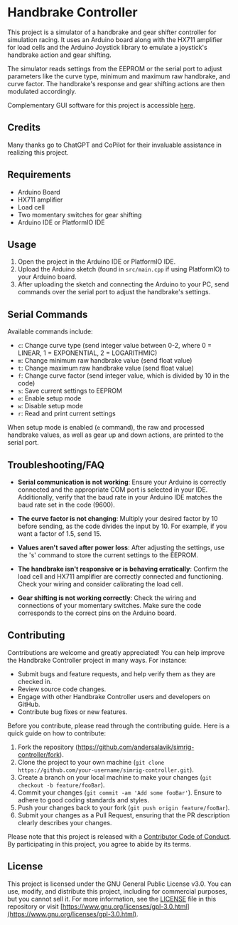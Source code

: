 # Handbrake Controller

This project is a simulator of a handbrake and gear shifter controller for simulation racing. It uses an Arduino board along with the HX711 amplifier for load cells and the Arduino Joystick library to emulate a joystick's handbrake action and gear shifting. 

The simulator reads settings from the EEPROM or the serial port to adjust parameters like the curve type, minimum and maximum raw handbrake, and curve factor. The handbrake's response and gear shifting actions are then modulated accordingly.

Complementary GUI software for this project is accessible [here](https://github.com/andersalavik/simrig-controller-gui).

## Credits

Many thanks go to ChatGPT and CoPilot for their invaluable assistance in realizing this project.

## Requirements

- Arduino Board
- HX711 amplifier
- Load cell
- Two momentary switches for gear shifting
- Arduino IDE or PlatformIO IDE

## Usage

1. Open the project in the Arduino IDE or PlatformIO IDE.
2. Upload the Arduino sketch (found in `src/main.cpp` if using PlatformIO) to your Arduino board.
3. After uploading the sketch and connecting the Arduino to your PC, send commands over the serial port to adjust the handbrake's settings.

## Serial Commands

Available commands include:

- `c`: Change curve type (send integer value between 0-2, where 0 = LINEAR, 1 = EXPONENTIAL, 2 = LOGARITHMIC)
- `m`: Change minimum raw handbrake value (send float value)
- `t`: Change maximum raw handbrake value (send float value)
- `f`: Change curve factor (send integer value, which is divided by 10 in the code)
- `s`: Save current settings to EEPROM
- `e`: Enable setup mode
- `w`: Disable setup mode
- `r`: Read and print current settings

When setup mode is enabled (`e` command), the raw and processed handbrake values, as well as gear up and down actions, are printed to the serial port.

## Troubleshooting/FAQ

- **Serial communication is not working**: Ensure your Arduino is correctly connected and the appropriate COM port is selected in your IDE. Additionally, verify that the baud rate in your Arduino IDE matches the baud rate set in the code (9600).
  
- **The curve factor is not changing**: Multiply your desired factor by 10 before sending, as the code divides the input by 10. For example, if you want a factor of 1.5, send 15.

- **Values aren't saved after power loss**: After adjusting the settings, use the 's' command to store the current settings to the EEPROM.

- **The handbrake isn't responsive or is behaving erratically**: Confirm the load cell and HX711 amplifier are correctly connected and functioning. Check your wiring and consider calibrating the load cell.

- **Gear shifting is not working correctly**: Check the wiring and connections of your momentary switches. Make sure the code corresponds to the correct pins on the Arduino board.

## Contributing

Contributions are welcome and greatly appreciated! You can help improve the Handbrake Controller project in many ways. For instance:

- Submit bugs and feature requests, and help verify them as they are checked in.
- Review source code changes.
- Engage with other Handbrake Controller users and developers on GitHub.
- Contribute bug fixes or new features.

Before you contribute, please read through the contributing guide. Here is a quick guide on how to contribute:

1. Fork the repository (https://github.com/andersalavik/simrig-controller/fork).
2. Clone the project to your own machine (`git clone https://github.com/your-username/simrig-controller.git`).
3. Create a branch on your local machine to make your changes (`git checkout -b feature/fooBar`).
4. Commit your changes (`git commit -am 'Add some fooBar'`). Ensure to adhere to good coding standards and styles.
5. Push your changes back to your fork (`git push origin feature/fooBar`).
6. Submit your changes as a Pull Request, ensuring that the PR description clearly describes your changes.

Please note that this project is released with a [Contributor Code of Conduct](CODE_OF_CONDUCT.md). By participating in this project, you agree to abide by its terms.

## License

This project is licensed under the GNU General Public License v3.0. You can use, modify, and distribute this project, including for commercial purposes, but you cannot sell it. For more information, see the [LICENSE](LICENSE) file in this repository or visit [https://www.gnu.org/licenses/gpl-3.0.html](https://www.gnu.org/licenses/gpl-3.0.html).
